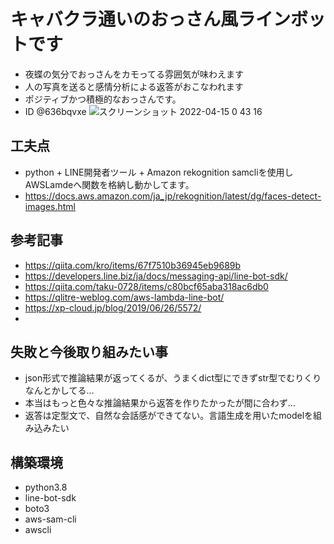# キャバクラ通いのおっさん風ラインボットです
- 夜蝶の気分でおっさんをカモってる雰囲気が味わえます
- 人の写真を送ると感情分析による返答がおこなわれます
- ポジティブかつ積極的なおっさんです。
- ID @636bqvxe
![スクリーンショット 2022-04-15 0 43 16](https://user-images.githubusercontent.com/97178451/163425744-c1b368e0-8f6c-4591-9eae-19c7ceeb4b7b.png)
## 工夫点
- python + LINE開発者ツール + Amazon rekognition  samcliを使用しAWSLamdeへ関数を格納し動かしてます。
- https://docs.aws.amazon.com/ja_jp/rekognition/latest/dg/faces-detect-images.html
## 参考記事
- https://qiita.com/kro/items/67f7510b36945eb9689b
- https://developers.line.biz/ja/docs/messaging-api/line-bot-sdk/
- https://qiita.com/taku-0728/items/c80bcf65aba318ac6db0
- https://qlitre-weblog.com/aws-lambda-line-bot/
- https://xp-cloud.jp/blog/2019/06/26/5572/
- 
## 失敗と今後取り組みたい事
- json形式で推論結果が返ってくるが、うまくdict型にできずstr型でむりくりなんとかしてる…
- 本当はもっと色々な推論結果から返答を作りたかったが間に合わず…
- 返答は定型文で、自然な会話感ができてない。言語生成を用いたmodelを組み込みたい
## 構築環境
- python3.8
- line-bot-sdk
- boto3
- aws-sam-cli
- awscli
